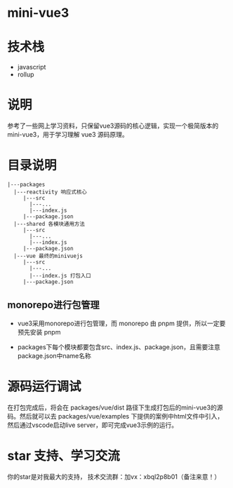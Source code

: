 # mini-vue3

# 技术栈

- javascript
- rollup

# 说明

参考了一些网上学习资料，只保留vue3源码的核心逻辑，实现一个极简版本的 mini-vue3，用于学习理解 vue3 源码原理。

# 目录说明

```
|---packages
  |---reactivity 响应式核心
     |---src
       |---...
       |---index.js
     |---package.json
  |---shared 各模块通用方法
     |---src
       |---...
       |---index.js
     |---package.json
  |---vue 最终的minivuejs
     |---src
       |---...
       |---index.js 打包入口
     |---package.json
```
## monorepo进行包管理
- vue3采用monorepo进行包管理，而 monorepo 由 pnpm 提供，所以一定要预先安装 pnpm

- packages下每个模块都要包含src、index.js、package.json，且需要注意package.json中name名称


# 源码运行调试
在​打包完成后，将会在 packages/vue/dist 路径下生成打包后的mini-vue3的源码。然后就可以去 packages/vue/examples 下提供的案例中html文件中引入，然后通过vscode启动live server，即可完成vue3示例的运行。


# star 支持、学习交流

你的star是对我最大的支持， 技术交流群：加vx：xbql2p8b01（备注来意！）
